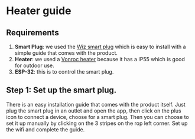 # Heater guide

## Requirements

1. **Smart Plug**: we used the [Wiz smart plug](https://www.hubo.be/nl/p/wiz-smart-plug-stekker/943560/?srsltid=AfmBOop1jMLLTrlQRWXBZI4sboYYit9EBC_hZCbBdXXBF2tYZz2Lpcub) which is easy to install with a simple guide that comes with the product.
2. **Heater**: we used a [Vonroc heater](https://www.brico.be/nl/tuin-terras-buitenleven/terrasverwarming/terrasverwarmers-accessoires/terrasverwarmers/vonroc-heater-marsili-compact-2000w-zwart/10138731#specs) because it has a IP55 which is good for outdoor use.
3. **ESP-32**: this is to control the smart plug.

## Step 1: Set up the smart plug.

There is an easy installation guide that comes with the product itself. Just plug the smart plug in an outlet and open the app, then click on the plus icon to connect a device, choose for a smart plug. Then you can choose to set it up manually by clicking on the 3 stripes on the rop left corner. Set up the wifi and complete the guide.